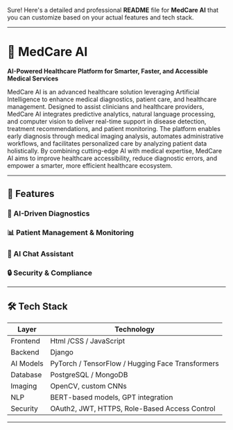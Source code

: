 Sure! Here's a detailed and professional **README** file for **MedCare AI** that you can customize based on your actual features and tech stack.

---

# 🏥 MedCare AI

**AI-Powered Healthcare Platform for Smarter, Faster, and Accessible Medical Services**

MedCare AI is an advanced healthcare solution leveraging Artificial Intelligence to enhance medical diagnostics, patient care, and healthcare management. Designed to assist clinicians and healthcare providers, MedCare AI integrates predictive analytics, natural language processing, and computer vision to deliver real-time support in disease detection, treatment recommendations, and patient monitoring. The platform enables early diagnosis through medical imaging analysis, automates administrative workflows, and facilitates personalized care by analyzing patient data holistically. By combining cutting-edge AI with medical expertise, MedCare AI aims to improve healthcare accessibility, reduce diagnostic errors, and empower a smarter, more efficient healthcare ecosystem.

---

## 🚀 Features

### 🧠 AI-Driven Diagnostics

### 📊 Patient Management & Monitoring

### 💬 AI Chat Assistant

### 🔒 Security & Compliance

---

## 🛠️ Tech Stack

| Layer | Technology |
|-------|------------|
| Frontend | Html /CSS / JavaScript |
| Backend | Django |
| AI Models | PyTorch / TensorFlow / Hugging Face Transformers |
| Database | PostgreSQL / MongoDB |
| Imaging | OpenCV, custom CNNs |
| NLP | BERT-based models, GPT integration |
| Security | OAuth2, JWT, HTTPS, Role-Based Access Control |

---
